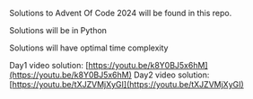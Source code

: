 Solutions to Advent Of Code 2024 will be found in this repo.

Solutions will be in 
Python

Solutions will have optimal time complexity 

Day1 video solution: [https://youtu.be/k8Y0BJ5x6hM](https://youtu.be/k8Y0BJ5x6hM)
Day2 video solution: [https://youtu.be/tXJZVMjXyGI](https://youtu.be/tXJZVMjXyGI)
